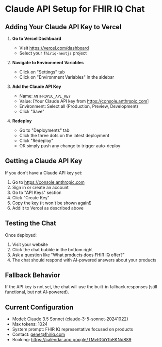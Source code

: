 # Claude API Setup for FHIR IQ Chat

## Adding Your Claude API Key to Vercel

1. **Go to Vercel Dashboard**
   - Visit https://vercel.com/dashboard
   - Select your `fhiriq-nextjs` project

2. **Navigate to Environment Variables**
   - Click on "Settings" tab
   - Click on "Environment Variables" in the sidebar

3. **Add the Claude API Key**
   - Name: `ANTHROPIC_API_KEY`
   - Value: [Your Claude API key from https://console.anthropic.com]
   - Environment: Select all (Production, Preview, Development)
   - Click "Save"

4. **Redeploy**
   - Go to "Deployments" tab
   - Click the three dots on the latest deployment
   - Click "Redeploy"
   - OR simply push any change to trigger auto-deploy

## Getting a Claude API Key

If you don't have a Claude API key yet:

1. Go to https://console.anthropic.com
2. Sign in or create an account
3. Go to "API Keys" section
4. Click "Create Key"
5. Copy the key (it won't be shown again!)
6. Add it to Vercel as described above

## Testing the Chat

Once deployed:
1. Visit your website
2. Click the chat bubble in the bottom right
3. Ask a question like "What products does FHIR IQ offer?"
4. The chat should respond with AI-powered answers about your products

## Fallback Behavior

If the API key is not set, the chat will use the built-in fallback responses (still functional, but not AI-powered).

## Current Configuration

- Model: Claude 3.5 Sonnet (claude-3-5-sonnet-20241022)
- Max tokens: 1024
- System prompt: FHIR IQ representative focused on products
- Contact: gene@fhiriq.com
- Booking: https://calendar.app.google/TMvRGiiYfbBKNd889
